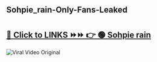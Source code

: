 
 ## Sohpie_rain-Only-Fans-Leaked

# <h2><a href="https://clipsfans.com/Sohpie_rain&ref=git">🔗 Click to LINKS ⏩⏩ 👉 🟢 Sohpie rain </a></h2>

<a href="https://clipsfans.com/Sohpie_rain&ref=git" rel="nofollow" data-target="animated-image.originalLink"><img src="https://i.ibb.co.com/xMMVF88/686577567.gif" alt="Viral Video Original" style="max-width: 100%; display: inline-block;" data-target="animated-image.originalImage"></a>
